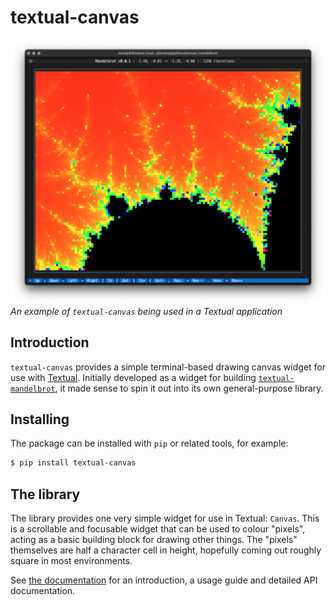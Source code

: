 # textual-canvas

![Being used for textual-mandelbrot](https://raw.githubusercontent.com/davep/textual-canvas/main/img/textual-mandelbrot.png)
*An example of `textual-canvas` being used in a Textual application*

## Introduction

`textual-canvas` provides a simple terminal-based drawing canvas widget for
use with [Textual](https://textual.textualize.io/). Initially developed as a
widget for building
[`textual-mandelbrot`](https://github.com/davep/textual-mandelbrot), it made
sense to spin it out into its own general-purpose library.

## Installing

The package can be installed with `pip` or related tools, for example:

```sh
$ pip install textual-canvas
```

## The library

The library provides one very simple widget for use in Textual: `Canvas`.
This is a scrollable and focusable widget that can be used to colour
"pixels", acting as a basic building block for drawing other things. The
"pixels" themselves are half a character cell in height, hopefully coming
out roughly square in most environments.

See [the documentation](https://textual-canvas.davep.dev/) for an
introduction, a usage guide and detailed API documentation.

[//]: # (README.md ends here)
